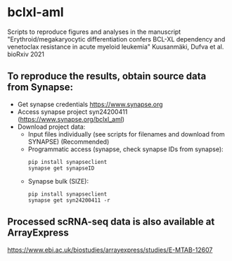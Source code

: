 # bclxl-aml
Scripts to reproduce figures and analyses in the manuscript "Erythroid/megakaryocytic differentiation confers BCL-XL dependency and venetoclax resistance in acute myeloid leukemia" Kuusanmäki, Dufva et al. bioRxiv 2021

## To reproduce the results, obtain source data from Synapse:
- Get synapse credentials https://www.synapse.org
- Access synapse project syn24200411 (https://www.synapse.org/bclxl_aml)
- Download project data:
	- Input files individually (see scripts for filenames and download from SYNAPSE) (Recommended) 
	- Programmatic access (synapse, check synapse IDs from synapse):
		```
		pip install synapseclient
		synapse get synapseID
		```
	- Synapse bulk (SIZE):
		```
		pip install synapseclient
		synapse get syn24200411 -r
		```
		
		
## Processed scRNA-seq data is also available at ArrayExpress
https://www.ebi.ac.uk/biostudies/arrayexpress/studies/E-MTAB-12607
